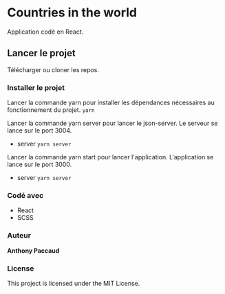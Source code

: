 # Countries in the world

Application codé en React.

## Lancer le projet

Télécharger ou cloner les repos.

### Installer le projet

Lancer la commande yarn pour installer les dépendances nécessaires au fonctionnement du projet.
`yarn`

Lancer la commande yarn server pour lancer le json-server. Le serveur se lance sur le port 3004.
- server `yarn server`

Lancer la commande yarn start pour lancer l'application. L'application se lance sur le port 3000.
- server `yarn server`

### Codé avec

* React
* SCSS

### Auteur

**Anthony Paccaud**

### License

This project is licensed under the MIT License.